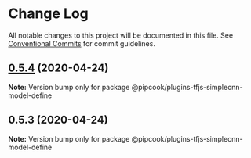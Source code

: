 # Change Log

All notable changes to this project will be documented in this file.
See [Conventional Commits](https://conventionalcommits.org) for commit guidelines.

## [0.5.4](https://github.com/alibaba/pipcook/compare/@pipcook/plugins-tfjs-simplecnn-model-define@0.5.3...@pipcook/plugins-tfjs-simplecnn-model-define@0.5.4) (2020-04-24)

**Note:** Version bump only for package @pipcook/plugins-tfjs-simplecnn-model-define





## 0.5.3 (2020-04-24)

**Note:** Version bump only for package @pipcook/plugins-tfjs-simplecnn-model-define
